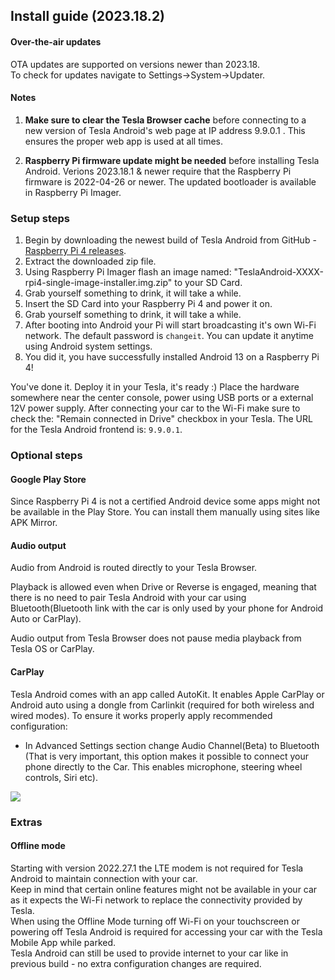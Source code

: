 ## Install guide (2023.18.2)

#### Over-the-air updates

OTA updates are supported on versions newer than 2023.18. <br>
To check for updates navigate to Settings->System->Updater.

#### Notes

1) **Make sure to clear the Tesla Browser cache** before connecting to a new version of Tesla Android's web page at IP address 9.9.0.1 . This ensures the proper web app is used at all times.

2) **Raspberry Pi firmware update might be needed** before installing Tesla Android. Verions 2023.18.1 & newer require that the Raspberry Pi firmware is 2022-04-26 or newer. The updated bootloader is available in Raspberry Pi Imager.<br>


### Setup steps

1. Begin by downloading the newest build of Tesla Android from GitHub - [Raspberry Pi 4 releases](https://github.com/tesla-android/android-raspberry-pi/releases). 
2. Extract the downloaded zip file.
3. Using Raspberry Pi Imager flash an image named: "TeslaAndroid-XXXX-rpi4-single-image-installer.img.zip" to your SD Card.
4. Grab yourself something to drink, it will take a while.
5. Insert the SD Card into your Raspberry Pi 4 and power it on.
6. Grab yourself something to drink, it will take a while.
7. After booting into Android your Pi will start broadcasting it's own Wi-Fi network. The default password is ``changeit``. You can update it anytime using Android system settings.
8. You did it, you have successfully installed Android 13 on a Raspberry Pi 4!

You've done it. Deploy it in your Tesla, it's ready :) Place the hardware somewhere near the center console, power using USB ports or a external 12V power supply. After connecting your car to the Wi-Fi make sure to check the: "Remain connected in Drive" checkbox in your Tesla. The URL for the Tesla Android frontend is: ``9.9.0.1``.

### Optional steps

#### Google Play Store

Since Raspberry Pi 4 is not a certified Android device some apps might not be available in the Play Store. You can install them manually using sites like APK Mirror.

#### Audio output

Audio from Android is routed directly to your Tesla Browser.

Playback is allowed even when Drive or Reverse is engaged, meaning that there is no need to pair Tesla Android with your car using Bluetooth(Bluetooth link with the car is only used by your phone for Android Auto or CarPlay).

Audio output from Tesla Browser does not pause media playback from Tesla OS or CarPlay.

#### CarPlay

Tesla Android comes with an app called AutoKit. It enables Apple CarPlay or Android auto using a dongle from Carlinkit (required for both wireless and wired modes). To ensure it works properly apply recommended configuration:
- In Advanced Settings section change Audio Channel(Beta) to Bluetooth (That is very important, this option makes it possible to connect your phone directly to the Car. This enables microphone, steering wheel controls, Siri etc).

<img src="assets/carplay-settings.png">

### Extras

#### Offline mode

Starting with version 2022.27.1 the LTE modem is not required for Tesla Android to maintain connection with your car.<br>
Keep in mind that certain online features might not be available in your car as it expects the Wi-Fi network to replace the connectivity provided by Tesla.<br>
When using the Offline Mode turning off Wi-Fi on your touchscreen or powering off Tesla Android is required for accessing your car with the Tesla Mobile App while parked.<br>
Tesla Android can still be used to provide internet to your car like in previous build - no extra configuration changes are required.

